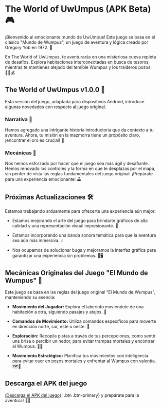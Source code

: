 # The World of UwUmpus (APK Beta) 🎮

¡Bienvenido al emocionante mundo de UwUmpus! Este juego se basa en el clásico "Mundo de Wumpus", un juego de aventura y lógica creado por Gregory Yob en 1972. 🌟

En The World of UwUmpus, te aventurarás en una misteriosa cueva repleta de desafíos. Explora habitaciones interconectadas en busca de tesoros, mientras te mantienes alejado del temible Wumpus y los traideros pozos. 🕵️‍♂️💰

## The World of UwUmpus v1.0.0 🚀

Esta versión del juego, adaptada para dispositivos Android, introduce algunas novedades con respecto al juego original.

### Narrativa 📜

Hemos agregado una intrigante historia introductoria que da contexto a tu aventura. Ahora, tu misión en la mazmorra tiene un propósito claro, ¡encontrar el oro es crucial! 💎

### Mecánicas 🎯

Nos hemos esforzado por hacer que el juego sea más ágil y desafiante. Hemos renovado los controles y la forma en que te desplazas por el mapa, sin perder de vista las reglas fundamentales del juego original. ¡Prepárate para una experiencia emocionante! 🕹️

## Próximas Actualizaciones 🛠️

Estamos trabajando arduamente para ofrecerte una experiencia aún mejor:

* Estamos mejorando el arte del juego para brindarte gráficos de alta calidad y una representación visual impresionante. 🎨

* Estamos incorporando una banda sonora temática para que la aventura sea aún más inmersiva. 🎶

* Nos ocupamos de solucionar bugs y mejoramos la interfaz gráfica para garantizar una experiencia sin problemas. 🐞🖥️

## Mecánicas Originales del Juego "El Mundo de Wumpus" 🎲

Este juego se basa en las reglas del juego original "El Mundo de Wumpus", manteniendo su esencia:

* **Movimiento del Jugador:** Explora el laberinto moviéndote de una habitación a otra, siguiendo pasajes y atajos. 🚶

* **Comandos de Movimiento:** Utiliza comandos específicos para moverte en dirección norte, sur, este u oeste. 🧭

* **Exploración:** Recopila pistas a través de tus percepciones, como sentir una brisa o percibir un hedor, para evitar trampas mortales y encontrar al Wumpus. 🕵️‍♀️

* **Movimiento Estratégico:** Planifica tus movimientos con inteligencia para evitar caer en pozos mortales y enfrentar al Wumpus con valentía. 🗺️🎯

## Descarga el APK del juego

¡[Descarga el APK del juego](UWUMPU.apk){: .btn .btn-primary} y prepárate para la aventura! 📲🔥
